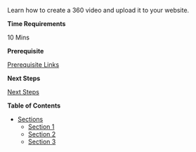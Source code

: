 Learn how to create a 360 video and upload it to your website.

**Time Requirements** 

10 Mins

**Prerequisite** 

[Prerequisite Links](#)

**Next Steps** 

[Next Steps](#)

**Table of Contents** 

- [Sections](#)
	- [Section 1](#)
	- [Section 2](#)
	- [Section 3](#)
